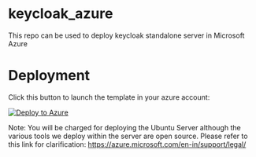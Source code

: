 # keycloak_azure
This repo can be used to deploy keycloak standalone server in Microsoft Azure

# Deployment

Click this button to launch the template in your azure account:

[![Deploy to Azure](https://aka.ms/deploytoazurebutton)](https://portal.azure.com/#create/Microsoft.Template/uri/https%3A%2F%2Fraw.githubusercontent.com%2Faravindan-acct%2Fkeycloak_azure%2Fmain%2Fkeycloak_deploy.json)

Note: 
You will be charged for deploying the Ubuntu Server although the various tools we deploy within the server are open source. Please refer to this link for clarification: https://azure.microsoft.com/en-in/support/legal/
